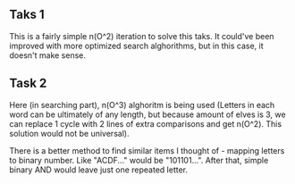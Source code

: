 ## Taks 1
This is a fairly simple n(O^2) iteration to solve this taks. It could've been improved with more optimized search alghorithms, but in this case, it doesn't make sense.

## Task 2
Here (in searching part), n(O^3) alghoritm is being used (Letters in each word can be ultimately of any length, but because amount of elves is 3, we can replace 1 cycle with 2 lines of extra comparisons and get n(O^2). This solution would not be universal).

There is a better method to find similar items I thought of - mapping letters to binary number. Like "ACDF..." would be "101101...".
After that, simple binary AND would leave just one repeated letter.
